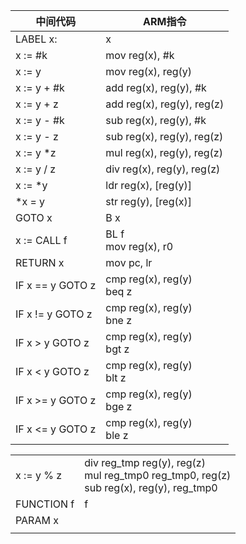| 中间代码    | ARM指令                |
| ----------- | ---------------------- |
| LABEL x:    | x                      |
| x := #k     | mov reg(x), #k |
| x := y      | mov reg(x), reg(y)     |
| x := y + #k | add reg(x), reg(y), #k |
| x := y + z  | add reg(x), reg(y), reg(z) |
| x := y - #k | sub reg(x), reg(y), #k |
| x := y - z  | sub reg(x), reg(y), reg(z) |
| x := y *z   | mul reg(x), reg(y), reg(z) |
| x := y / z  | div reg(x), reg(y), reg(z) |
|	x := *y     | ldr reg(x), [reg(y)] |
|	*x = y  | str reg(y), [reg(x)] |
| GOTO x			| B x |
|	x := CALL f	| BL f<br />mov reg(x), r0 |
|	RETURN x		| mov pc, lr |
|	IF x == y GOTO z| cmp reg(x), reg(y)<br />beq z |
|	IF x != y GOTO z| cmp reg(x), reg(y)<br /> bne z |
|	IF x > y GOTO z		| cmp reg(x), reg(y)<br />bgt z |
|	IF x < y GOTO z	| cmp reg(x), reg(y)<br />blt z |
|  IF x >= y GOTO z  | cmp reg(x), reg(y) <br />bge z |
| IF x <= y GOTO z | cmp reg(x), reg(y)<br />ble z |

|            |                                                              |
| ---------- | ------------------------------------------------------------ |
| x := y % z | div reg_tmp reg(y), reg(z)<br />mul reg_tmp0 reg_tmp0, reg(z)<br />sub reg(x), reg(y), reg_tmp0 |
| FUNCTION f | f                                                            |
| PARAM x    |                                                              |
|            |                                                              |
